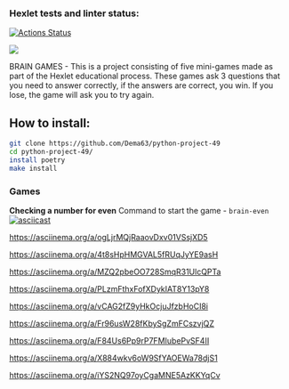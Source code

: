 ### Hexlet tests and linter status:
[![Actions Status](https://github.com/Dema63/python-project-49/actions/workflows/hexlet-check.yml/badge.svg)](https://github.com/Dema63/python-project-49/actions)

<a href="https://codeclimate.com/github/Dema63/python-project-49/maintainability"><img src="https://api.codeclimate.com/v1/badges/15b510d79321bd73ff8d/maintainability" /></a>


BRAIN GAMES - This is a project consisting of five mini-games made as part of the Hexlet educational process. These games ask 3 questions that you need to answer correctly, if the answers are correct, you win. If you lose, the game will ask you to try again.

## How to install:

```bash
git clone https://github.com/Dema63/python-project-49
cd python-project-49/
install poetry
make install
```

### Games

**Checking a number for even**
Command to start the game - `brain-even`
[![asciicast](https://asciinema.org/a/YhKTXqfSaTrShTAZKtQ2tbEMe.svg)](https://asciinema.org/a/YhKTXqfSaTrShTAZKtQ2tbEMe)

https://asciinema.org/a/ogLjrMQjRaaovDxv01VSsjXD5

https://asciinema.org/a/4t8sHpHMGVAL5fRUqJyYE9asH

https://asciinema.org/a/MZQ2pbeOO728SmqR31UlcQPTa

https://asciinema.org/a/PLzmFthxFofXDykIAT8Y13pY8

https://asciinema.org/a/vCAG2fZ9yHkOcjuJfzbHoCI8i

https://asciinema.org/a/Fr96usW28fKbySgZmFCszvjQZ

https://asciinema.org/a/F84Us6Pp9rP7FMIubePvSF4II

https://asciinema.org/a/X884wkv6oW9SfYAOEWa78djS1

https://asciinema.org/a/iYS2NQ97oyCgaMNE5AzKKYqCv
